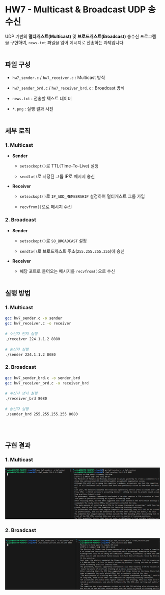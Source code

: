 # HW7 - Multicast & Broadcast UDP 송수신

UDP 기반의 **멀티캐스트(Multicast)** 및 **브로드캐스트(Broadcast)** 송수신 프로그램을 구현하여, `news.txt` 파일을 읽어 메시지로 전송하는 과제입니다.
<br><br>

## 파일 구성

- `hw7_sender.c` / `hw7_receiver.c` : Multicast 방식 

- `hw7_sender_brd.c` / `hw7_receiver_brd.c` : Broadcast 방식

- `news.txt` : 전송할 텍스트 데이터

- `*.png` : 실행 결과 사진
<br><br>

## 세부 로직

### 1. Multicast 

- **Sender**

  - `setsockopt()`로 TTL(Time-To-Live) 설정

  - `sendto()`로 지정된 그룹 IP로 메시지 송신

- **Receiver**

  - `setsockopt()`로 `IP_ADD_MEMBERSHIP` 설정하여 멀티캐스트 그룹 가입

  - `recvfrom()`으로 메시지 수신


### 2. Broadcast 

- **Sender**

  - `setsockopt()`로 `SO_BROADCAST` 설정

  - `sendto()`로 브로드캐스트 주소(`255.255.255.255`)에 송신

- **Receiver**

  - 해당 포트로 들어오는 메시지를 `recvfrom()`으로 수신
<br><br>

## 실행 방법
### 1. Multicast 

```bash
gcc hw7_sender.c -o sender
gcc hw7_receiver.c -o receiver

# 수신자 먼저 실행
./receiver 224.1.1.2 8080

# 송신자 실행
./sender 224.1.1.2 8080
```

### 2. Broadcast 

```bash
gcc hw7_sender_brd.c -o sender_brd
gcc hw7_receiver_brd.c -o receiver_brd

# 수신자 먼저 실행
./receiver_brd 8080

# 송신자 실행
./sender_brd 255.255.255.255 8080
```
<br><br>

## 구현 결과

### 1. Multicast
![multicast result](./muticast_결과출력.png)

### 2. Broadcast
![broadcast result](./broadcast_결과출력.png)
